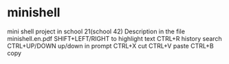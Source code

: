 # minishell
mini shell project in school 21(school 42)
Description in the file minishell.en.pdf
SHIFT+LEFT/RIGHT to highlight text
CTRL+R history search
CTRL+UP/DOWN up/down in prompt
CTRL+X cut
CTRL+V paste
CTRL+B copy